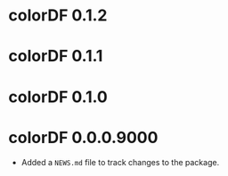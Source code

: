 # colorDF 0.1.2

# colorDF 0.1.1

# colorDF 0.1.0

# colorDF 0.0.0.9000

* Added a `NEWS.md` file to track changes to the package.

